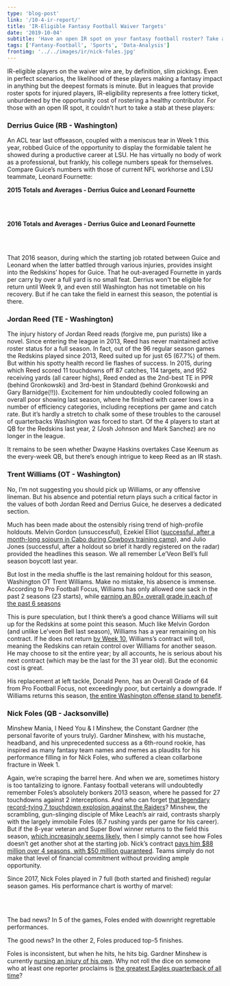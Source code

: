 ```yaml
---
type: 'blog-post'
link: '/10-4-ir-report/'
title: 'IR-Eligible Fantasy Football Waiver Targets'
date: '2019-10-04'
subtitle: 'Have an open IR spot on your fantasy football roster? Take a look at these available targets...'
tags: ['Fantasy-Football', 'Sports', 'Data-Analysis']
frontimg: '../../images/ir/nick-foles.jpg'
---
```

IR-eligible players on the waiver wire are, by definition, slim pickings. Even in perfect scenarios, the likelihood of these players making a fantasy impact in anything but the deepest formats is minute. But in leagues that provide roster spots for injured players, IR-eligibility represents a free lottery ticket, unburdened by the opportunity cost of rostering a healthy contributor. For those with an open IR spot, it couldn’t hurt to take a stab at these players:

### Derrius Guice (RB - Washington)
An ACL tear last offseason, coupled with a meniscus tear in Week 1 this year, robbed Guice of the opportunity to display the formidable talent he showed during a productive career at LSU. He has virtually no body of work as a professional, but frankly, his college numbers speak for themselves. Compare Guice’s numbers with those of current NFL workhorse and LSU teammate, Leonard Fournette:

**2015 Totals and Averages - Derrius Guice and Leonard Fournette**

<guice-2015></guice-2015>

<br></br>

**2016 Totals and Averages - Derrius Guice and Leonard Fournette**

<guice-2016></guice-2016>

<br></br>

That 2016 season, during which the starting job rotated between Guice and Leonard when the latter battled through various injuries, provides insight into the Redskins’ hopes for Guice. That he out-averaged Fournette in yards per carry by over a full yard is no small feat. Derrius won't be eligible for return until Week 9, and even still Washington has not timetable on his recovery. But if he can take the field in earnest this season, the potential is there.

### Jordan Reed (TE - Washington)

The injury history of Jordan Reed reads (forgive me, pun purists) like a novel. Since entering the league in 2013, Reed has never maintained active roster status for a full season. In fact, out of the 96 regular season games the Redskins played since 2013, Reed suited up for just 65 (67.7%) of them. But within his spotty health record lie flashes of success. In 2015, during which Reed scored 11 touchdowns off 87 catches, 114 targets, and 952 receiving yards (all career highs), Reed ended as the 2nd-best TE in PPR (behind Gronkowski) and 3rd-best in Standard (behind Gronkowski and Gary Barnidge(!!)). Excitement for him undoubtedly cooled following an overall poor showing last season, where he finished with career lows in a number of efficiency categories, including receptions per game and catch rate. But it’s hardly a stretch to chalk some of these troubles to the carousel of quarterbacks Washington was forced to start. Of the 4 players to start at QB for the Redskins last year, 2 (Josh Johnson and Mark Sanchez) are no longer in the league.

It remains to be seen whether Dwayne Haskins overtakes Case Keenum as the every-week QB, but there’s enough intrigue to keep Reed as an IR stash.

### Trent Williams (OT - Washington)

No, I'm not suggesting you should pick up Williams, or any offensive lineman. But his absence and potential return plays such a critical factor in the values of both Jordan Reed and Derrius Guice, he deserves a dedicated section.

Much has been made about the ostensibly rising trend of high-profile holdouts. Melvin Gordon (unsuccessful), Ezekiel Elliot ([successful, after a month-long sojourn in Cabo during Cowboys training camp](https://www.usatoday.com/story/sports/nfl/cowboys/2019/08/23/dallas-cowboys-ezekiel-elliott-cabo-holdout-contract/2097188001/)), and Julio Jones (successful, after a holdout so brief it hardly registered on the radar) provided the headlines this season. We all remember Le’Veon Bell’s full season boycott last year.

But lost in the media shuffle is the last remaining holdout for this season, Washington OT Trent Williams. Make no mistake, his absence is immense. According to Pro Football Focus, Williams has only allowed one sack in the past 2 seasons (23 starts), while [earning an 80+ overall grade in each of the past 6 seasons](https://www.pff.com/news/pro-nfl-offensive-line-rankings-all-32-teams-units-entering-2019?utm_source=PFF+Newsletter&utm_campaign=3609a90333-EMAIL_CAMPAIGN_2019_06_28_02_31_COPY_01&utm_medium=email&utm_term=0_ae3f4210bf-3609a90333-191487901)

This is pure speculation, but I think there’s a good chance Williams will suit up for the Redskins at some point this season. Much like Melvin Gordon (and unlike Le’veon Bell last season), Williams has a year remaining on his contract. If he does not return [by Week 10](https://www.cbssports.com/g00/nfl/news/melvin-gordon-ezekiel-elliott-holdouts-two-interesting-twists-to-rbs-refusing-to-report-to-teams/?i10c.ua=1&i10c.encReferrer=aHR0cHM6Ly93d3cuZ29vZ2xlLmNvbS8%3d&i10c.dv=22), Williams’s contract will toll, meaning the Redskins can retain control over Williams for another season. He may choose to sit the entire year; by all accounts, he is serious about his next contract (which may be the last for the 31 year old). But the economic cost is great.

His replacement at left tackle, Donald Penn, has an Overall Grade of 64 from Pro Football Focus, not exceedingly poor, but certainly a downgrade. If Williams returns this season, [the entire Washington offense stand to benefit](https://www.pff.com/news/pro-the-redskins-would-be-wise-to-come-to-terms-with-lt-trent-williams).

### Nick Foles (QB - Jacksonville)

Minshew Mania, I Need You & I Minshew, the Constant Gardner (the personal favorite of yours truly). Gardner Minshew, with his mustache, headband, and his unprecedented success as a 6th-round rookie, has inspired as many fantasy team names and memes as plaudits for his performance filling in for Nick Foles, who suffered a clean collarbone fracture in Week 1.

Again, we’re scraping the barrel here. And when we are, sometimes history is too tantalizing to ignore. Fantasy football veterans will undoubtedly remember Foles’s absolutely bonkers 2013 season, where he passed for 27 touchdowns against 2 interceptions. And who can forget [that legendary record-tying 7 touchdown explosion against the Raiders](https://www.espn.com/nfl/story/_/id/9922785/nick-foles-philadelphia-eagles-record-day-oakland-raiders)? Minshew, the scrambling, gun-slinging disciple of Mike Leach’s air raid, contrasts sharply with the largely immobile Foles (6.7 rushing yards per game for his career). But if the 8-year veteran and Super Bowl winner returns to the field this season, [which increasingly seems likely](https://www.thebiglead.com/posts/jaguars-qb-controversy-gardner-minshew-nick-foles-01dp6h6b6y36), then I simply cannot see how Foles doesn’t get another shot at the starting job. Nick’s contract [pays him $88 million over 4 seasons, with $50 million guaranteed](https://www.si.com/nfl/2019/03/11/nick-foles-jaguars-contract-four-years-88-million-blake-bortles-nfl-free-agency#targetText=Quarterback%20Nick%20Foles%20has%20agreed,becomes%20official%2C%20according%20to%20Rapoport.). Teams simply do not make that level of financial commitment without providing ample opportunity.

Since 2017, Nick Foles played in 7 full (both started and finished) regular season games. His performance chart is worthy of marvel:

<foles-chart></foles-chart>

<br></br>

The bad news? In 5 of the games, Foles ended with downright regrettable performances.

The good news? In the other 2, Foles produced top-5 finishes.

Foles is inconsistent, but when he hits, he hits big. Gardner Minshew is currently [nursing an injury of his own](https://jaguarswire.usatoday.com/2019/10/03/week-5-injury-report-3-jaguars-sit-out-thursday-including-jalen-ramsey/). Why not roll the dice on someone who at least one reporter proclaims is [the greatest Eagles quarterback of all time](https://www.nbcsports.com/philadelphia/eagles/greatest-eagles-qb-ever-theres-only-one-answer-and-its-nick-foles)?